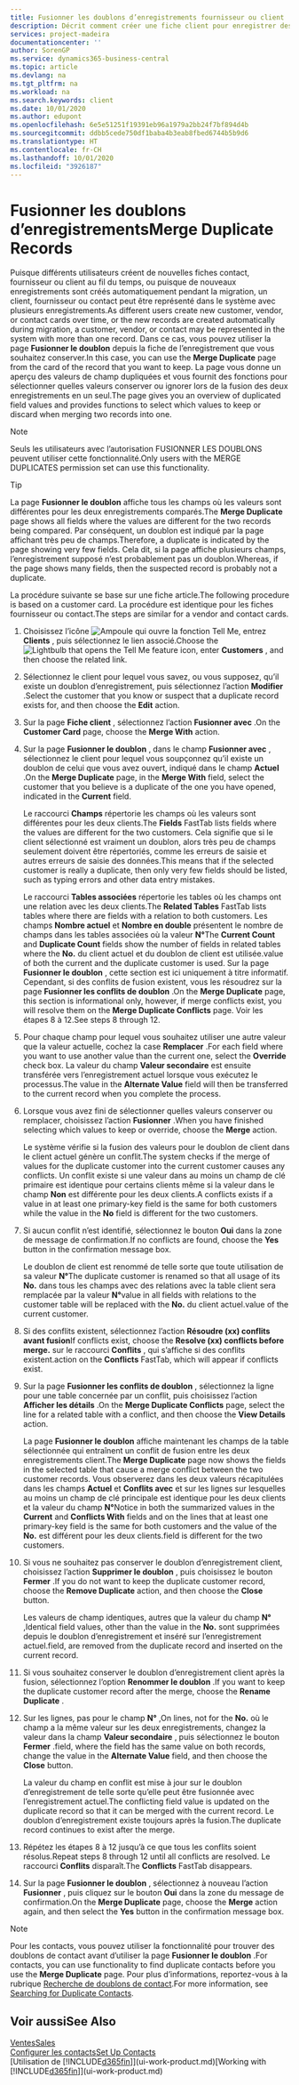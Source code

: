 ```yaml
---
title: Fusionner les doublons d’enregistrements fournisseur ou client | Microsoft Docs
description: Décrit comment créer une fiche client pour enregistrer des informations sur chaque nouveau client ou client auquel vous vendez.
services: project-madeira
documentationcenter: ''
author: SorenGP
ms.service: dynamics365-business-central
ms.topic: article
ms.devlang: na
ms.tgt_pltfrm: na
ms.workload: na
ms.search.keywords: client
ms.date: 10/01/2020
ms.author: edupont
ms.openlocfilehash: 6e5e51251f19391eb96a1979a2bb24f7bf894d4b
ms.sourcegitcommit: ddbb5cede750df1baba4b3eab8fbed6744b5b9d6
ms.translationtype: HT
ms.contentlocale: fr-CH
ms.lasthandoff: 10/01/2020
ms.locfileid: "3926187"
---
```

# <a name="merge-duplicate-records"></a><span data-ttu-id="b6fd8-103">Fusionner les doublons d’enregistrements</span><span class="sxs-lookup"><span data-stu-id="b6fd8-103">Merge Duplicate Records</span></span>
<span data-ttu-id="b6fd8-104">Puisque différents utilisateurs créent de nouvelles fiches contact, fournisseur ou client au fil du temps, ou puisque de nouveaux enregistrements sont créés automatiquement pendant la migration, un client, fournisseur ou contact peut être représenté dans le système avec plusieurs enregistrements.</span><span class="sxs-lookup"><span data-stu-id="b6fd8-104">As different users create new customer, vendor, or contact cards over time, or the new records are created automatically during migration, a customer, vendor, or contact may be represented in the system with more than one record.</span></span> <span data-ttu-id="b6fd8-105">Dans ce cas, vous pouvez utiliser la page **Fusionner le doublon** depuis la fiche de l’enregistrement que vous souhaitez conserver.</span><span class="sxs-lookup"><span data-stu-id="b6fd8-105">In this case, you can use the **Merge Duplicate** page from the card of the record that you want to keep.</span></span> <span data-ttu-id="b6fd8-106">La page vous donne un aperçu des valeurs de champ dupliquées et vous fournit des fonctions pour sélectionner quelles valeurs conserver ou ignorer lors de la fusion des deux enregistrements en un seul.</span><span class="sxs-lookup"><span data-stu-id="b6fd8-106">The page gives you an overview of duplicated field values and provides functions to select which values to keep or discard when merging two records into one.</span></span>

> [!NOTE]
> <span data-ttu-id="b6fd8-107">Seuls les utilisateurs avec l’autorisation FUSIONNER LES DOUBLONS peuvent utiliser cette fonctionnalité.</span><span class="sxs-lookup"><span data-stu-id="b6fd8-107">Only users with the MERGE DUPLICATES permission set can use this functionality.</span></span>

> [!TIP]
> <span data-ttu-id="b6fd8-108">La page **Fusionner le doublon** affiche tous les champs où les valeurs sont différentes pour les deux enregistrements comparés.</span><span class="sxs-lookup"><span data-stu-id="b6fd8-108">The **Merge Duplicate** page shows all fields where the values are different for the two records being compared.</span></span> <span data-ttu-id="b6fd8-109">Par conséquent, un doublon est indiqué par la page affichant très peu de champs.</span><span class="sxs-lookup"><span data-stu-id="b6fd8-109">Therefore, a duplicate is indicated by the page showing very few fields.</span></span> <span data-ttu-id="b6fd8-110">Cela dit, si la page affiche plusieurs champs, l’enregistrement supposé n’est probablement pas un doublon.</span><span class="sxs-lookup"><span data-stu-id="b6fd8-110">Whereas, if the page shows many fields, then the suspected record is probably not a duplicate.</span></span>

<span data-ttu-id="b6fd8-111">La procédure suivante se base sur une fiche article.</span><span class="sxs-lookup"><span data-stu-id="b6fd8-111">The following procedure is based on a customer card.</span></span> <span data-ttu-id="b6fd8-112">La procédure est identique pour les fiches fournisseur ou contact.</span><span class="sxs-lookup"><span data-stu-id="b6fd8-112">The steps are similar for a vendor  and contact cards.</span></span>

1. <span data-ttu-id="b6fd8-113">Choisissez l’icône ![Ampoule qui ouvre la fonction Tell Me](media/ui-search/search_small.png "Dites-moi ce que vous voulez faire"), entrez **Clients** , puis sélectionnez le lien associé.</span><span class="sxs-lookup"><span data-stu-id="b6fd8-113">Choose the ![Lightbulb that opens the Tell Me feature](media/ui-search/search_small.png "Tell me what you want to do") icon, enter **Customers** , and then choose the related link.</span></span>
2. <span data-ttu-id="b6fd8-114">Sélectionnez le client pour lequel vous savez, ou vous supposez, qu’il existe un doublon d’enregistrement, puis sélectionnez l’action **Modifier** .</span><span class="sxs-lookup"><span data-stu-id="b6fd8-114">Select the customer that you know or suspect that a duplicate record exists for, and then choose the **Edit** action.</span></span>
3. <span data-ttu-id="b6fd8-115">Sur la page **Fiche client** , sélectionnez l’action **Fusionner avec** .</span><span class="sxs-lookup"><span data-stu-id="b6fd8-115">On the **Customer Card** page, choose the **Merge With** action.</span></span>
4. <span data-ttu-id="b6fd8-116">Sur la page **Fusionner le doublon** , dans le champ **Fusionner avec** , sélectionnez le client pour lequel vous soupçonnez qu’il existe un doublon de celui que vous avez ouvert, indiqué dans le champ **Actuel** .</span><span class="sxs-lookup"><span data-stu-id="b6fd8-116">On the **Merge Duplicate** page, in the **Merge With** field, select the customer that you believe is a duplicate of the one you have opened, indicated in the **Current** field.</span></span>

    <span data-ttu-id="b6fd8-117">Le raccourci **Champs** répertorie les champs où les valeurs sont différentes pour les deux clients.</span><span class="sxs-lookup"><span data-stu-id="b6fd8-117">The **Fields** FastTab lists fields where the values are different for the two customers.</span></span> <span data-ttu-id="b6fd8-118">Cela signifie que si le client sélectionné est vraiment un doublon, alors très peu de champs seulement doivent être répertoriés, comme les erreurs de saisie et autres erreurs de saisie des données.</span><span class="sxs-lookup"><span data-stu-id="b6fd8-118">This means that if the selected customer is really a duplicate, then only very few fields should be listed, such as typing errors and other data entry mistakes.</span></span>

    <span data-ttu-id="b6fd8-119">Le raccourci **Tables associées** répertorie les tables où les champs ont une relation avec les deux clients.</span><span class="sxs-lookup"><span data-stu-id="b6fd8-119">The **Related Tables** FastTab lists tables where there are fields with a relation to both customers.</span></span> <span data-ttu-id="b6fd8-120">Les champs **Nombre actuel** et **Nombre en double** présentent le nombre de champs dans les tables associées où la valeur **N°**</span><span class="sxs-lookup"><span data-stu-id="b6fd8-120">The **Current Count** and **Duplicate Count** fields show the number of fields in related tables where the **No.**</span></span> <span data-ttu-id="b6fd8-121">du client actuel et du doublon de client est utilisée.</span><span class="sxs-lookup"><span data-stu-id="b6fd8-121">value of both the current and the duplicate customer is used.</span></span> <span data-ttu-id="b6fd8-122">Sur la page **Fusionner le doublon** , cette section est ici uniquement à titre informatif. Cependant, si des conflits de fusion existent, vous les résoudrez sur la page **Fusionner les conflits de doublon** .</span><span class="sxs-lookup"><span data-stu-id="b6fd8-122">On the **Merge Duplicate** page, this section is informational only, however, if merge conflicts exist, you will resolve them on the **Merge Duplicate Conflicts** page.</span></span> <span data-ttu-id="b6fd8-123">Voir les étapes 8 à 12.</span><span class="sxs-lookup"><span data-stu-id="b6fd8-123">See steps 8 through 12.</span></span>   

5. <span data-ttu-id="b6fd8-124">Pour chaque champ pour lequel vous souhaitez utiliser une autre valeur que la valeur actuelle, cochez la case **Remplacer** .</span><span class="sxs-lookup"><span data-stu-id="b6fd8-124">For each field where you want to use another value than the current one, select the **Override** check box.</span></span> <span data-ttu-id="b6fd8-125">La valeur du champ **Valeur secondaire** est ensuite transférée vers l’enregistrement actuel lorsque vous exécutez le processus.</span><span class="sxs-lookup"><span data-stu-id="b6fd8-125">The value in the **Alternate Value** field will then be transferred to the current record when you complete the process.</span></span>
6. <span data-ttu-id="b6fd8-126">Lorsque vous avez fini de sélectionner quelles valeurs conserver ou remplacer, choisissez l’action **Fusionner** .</span><span class="sxs-lookup"><span data-stu-id="b6fd8-126">When you have finished selecting which values to keep or override, choose the **Merge** action.</span></span>

    <span data-ttu-id="b6fd8-127">Le système vérifie si la fusion des valeurs pour le doublon de client dans le client actuel génère un conflit.</span><span class="sxs-lookup"><span data-stu-id="b6fd8-127">The system checks if the merge of values for the duplicate customer into the current customer causes any conflicts.</span></span> <span data-ttu-id="b6fd8-128">Un conflit existe si une valeur dans au moins un champ de clé primaire est identique pour certains clients même si la valeur dans le champ **Non** est différente pour les deux clients.</span><span class="sxs-lookup"><span data-stu-id="b6fd8-128">A conflicts exists if a value in at least one primary-key field is the same for both customers while the value in the **No** field is different for the two customers.</span></span>

7. <span data-ttu-id="b6fd8-129">Si aucun conflit n’est identifié, sélectionnez le bouton **Oui** dans la zone de message de confirmation.</span><span class="sxs-lookup"><span data-stu-id="b6fd8-129">If no conflicts are found, choose the **Yes** button in the confirmation message box.</span></span>

    <span data-ttu-id="b6fd8-130">Le doublon de client est renommé de telle sorte que toute utilisation de sa valeur **N°**</span><span class="sxs-lookup"><span data-stu-id="b6fd8-130">The duplicate customer is renamed so that all usage of its **No.**</span></span> <span data-ttu-id="b6fd8-131">dans tous les champs avec des relations avec la table client sera remplacée par la valeur **N°**</span><span class="sxs-lookup"><span data-stu-id="b6fd8-131">value in all fields with relations to the customer table will be replaced with the **No.**</span></span> <span data-ttu-id="b6fd8-132">du client actuel.</span><span class="sxs-lookup"><span data-stu-id="b6fd8-132">value of the current customer.</span></span>
8. <span data-ttu-id="b6fd8-133">Si des conflits existent, sélectionnez l’action **Résoudre (xx) conflits avant fusion**</span><span class="sxs-lookup"><span data-stu-id="b6fd8-133">If conflicts exist, choose the **Resolve (xx) conflicts before merge.**</span></span> <span data-ttu-id="b6fd8-134">sur le raccourci **Conflits** , qui s’affiche si des conflits existent.</span><span class="sxs-lookup"><span data-stu-id="b6fd8-134">action on the **Conflicts** FastTab, which will appear if conflicts exist.</span></span>
9. <span data-ttu-id="b6fd8-135">Sur la page **Fusionner les conflits de doublon** , sélectionnez la ligne pour une table concernée par un conflit, puis choisissez l’action **Afficher les détails** .</span><span class="sxs-lookup"><span data-stu-id="b6fd8-135">On the **Merge Duplicate Conflicts** page, select the line for a related table with a conflict, and then choose the **View Details** action.</span></span>

    <span data-ttu-id="b6fd8-136">La page **Fusionner le doublon** affiche maintenant les champs de la table sélectionnée qui entraînent un conflit de fusion entre les deux enregistrements client.</span><span class="sxs-lookup"><span data-stu-id="b6fd8-136">The **Merge Duplicate** page now shows the fields in the selected table that cause a merge conflict between the two customer records.</span></span> <span data-ttu-id="b6fd8-137">Vous observerez dans les deux valeurs récapitulées dans les champs **Actuel** et **Conflits avec** et sur les lignes sur lesquelles au moins un champ de clé principale est identique pour les deux clients et la valeur du champ **N°**</span><span class="sxs-lookup"><span data-stu-id="b6fd8-137">Notice in both the summarized values in the **Current** and **Conflicts With** fields and on the lines that at least one primary-key field is the same for both customers and the value of the **No.**</span></span> <span data-ttu-id="b6fd8-138">est différent pour les deux clients.</span><span class="sxs-lookup"><span data-stu-id="b6fd8-138">field is different for the two customers.</span></span>   
10. <span data-ttu-id="b6fd8-139">Si vous ne souhaitez pas conserver le doublon d’enregistrement client, choisissez l’action **Supprimer le doublon** , puis choisissez le bouton **Fermer** .</span><span class="sxs-lookup"><span data-stu-id="b6fd8-139">If you do not want to keep the duplicate customer record, choose the **Remove Duplicate** action, and then choose the **Close** button.</span></span>

    <span data-ttu-id="b6fd8-140">Les valeurs de champ identiques, autres que la valeur du champ **N°** ,</span><span class="sxs-lookup"><span data-stu-id="b6fd8-140">Identical field values, other than the value in the **No.**</span></span> <span data-ttu-id="b6fd8-141">sont supprimées depuis le doublon d’enregistrement et inséré sur l’enregistrement actuel.</span><span class="sxs-lookup"><span data-stu-id="b6fd8-141">field, are removed from the duplicate record and inserted on the current record.</span></span>
11. <span data-ttu-id="b6fd8-142">Si vous souhaitez conserver le doublon d’enregistrement client après la fusion, sélectionnez l’option **Renommer le doublon** .</span><span class="sxs-lookup"><span data-stu-id="b6fd8-142">If you want to keep the duplicate customer record after the merge,  choose the **Rename Duplicate** .</span></span>
12. <span data-ttu-id="b6fd8-143">Sur les lignes, pas pour le champ **N°** ,</span><span class="sxs-lookup"><span data-stu-id="b6fd8-143">On lines, not for the **No.**</span></span> <span data-ttu-id="b6fd8-144">où le champ a la même valeur sur les deux enregistrements, changez la valeur dans la champ **Valeur secondaire** , puis sélectionnez le bouton **Fermer** .</span><span class="sxs-lookup"><span data-stu-id="b6fd8-144">field, where the field has the same value on both records, change the value in the **Alternate Value** field, and then choose the **Close** button.</span></span>

    <span data-ttu-id="b6fd8-145">La valeur du champ en conflit est mise à jour sur le doublon d’enregistrement de telle sorte qu’elle peut être fusionnée avec l’enregistrement actuel.</span><span class="sxs-lookup"><span data-stu-id="b6fd8-145">The conflicting field value is updated on the duplicate record so that it can be merged with the current record.</span></span> <span data-ttu-id="b6fd8-146">Le doublon d’enregistrement existe toujours après la fusion.</span><span class="sxs-lookup"><span data-stu-id="b6fd8-146">The duplicate record continues to exist after the merge.</span></span>
13. <span data-ttu-id="b6fd8-147">Répétez les étapes 8 à 12 jusqu’à ce que tous les conflits soient résolus.</span><span class="sxs-lookup"><span data-stu-id="b6fd8-147">Repeat steps 8 through 12 until all conflicts are resolved.</span></span> <span data-ttu-id="b6fd8-148">Le raccourci **Conflits** disparaît.</span><span class="sxs-lookup"><span data-stu-id="b6fd8-148">The **Conflicts** FastTab disappears.</span></span>
14. <span data-ttu-id="b6fd8-149">Sur la page **Fusionner le doublon** , sélectionnez à nouveau l’action **Fusionner** , puis cliquez sur le bouton **Oui** dans la zone du message de confirmation.</span><span class="sxs-lookup"><span data-stu-id="b6fd8-149">On the **Merge Duplicate** page, choose the **Merge** action again, and then select the **Yes** button in the confirmation message box.</span></span>

> [!NOTE]
> <span data-ttu-id="b6fd8-150">Pour les contacts, vous pouvez utiliser la fonctionnalité pour trouver des doublons de contact avant d’utiliser la page **Fusionner le doublon** .</span><span class="sxs-lookup"><span data-stu-id="b6fd8-150">For contacts, you can use functionality to find duplicate contacts before you use the **Merge Duplicate** page.</span></span> <span data-ttu-id="b6fd8-151">Pour plus d’informations, reportez-vous à la rubrique [Recherche de doublons de contact](marketing-setup-contacts.md#searching-for-duplicate-contacts).</span><span class="sxs-lookup"><span data-stu-id="b6fd8-151">For more information, see [Searching for Duplicate Contacts](marketing-setup-contacts.md#searching-for-duplicate-contacts).</span></span>

## <a name="see-also"></a><span data-ttu-id="b6fd8-152">Voir aussi</span><span class="sxs-lookup"><span data-stu-id="b6fd8-152">See Also</span></span>
[<span data-ttu-id="b6fd8-153">Ventes</span><span class="sxs-lookup"><span data-stu-id="b6fd8-153">Sales</span></span>](sales-manage-sales.md)  
[<span data-ttu-id="b6fd8-154">Configurer les contacts</span><span class="sxs-lookup"><span data-stu-id="b6fd8-154">Set Up Contacts</span></span>](marketing-setup-contacts.md)  
<span data-ttu-id="b6fd8-155">[Utilisation de [!INCLUDE[d365fin](includes/d365fin_md.md)]](ui-work-product.md)</span><span class="sxs-lookup"><span data-stu-id="b6fd8-155">[Working with [!INCLUDE[d365fin](includes/d365fin_md.md)]](ui-work-product.md)</span></span>
